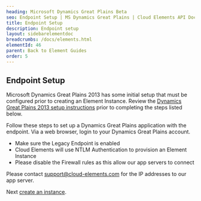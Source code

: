 ```yaml
---
heading: Microsoft Dynamics Great Plains Beta
seo: Endpoint Setup | MS Dynamics Great Plains | Cloud Elements API Docs
title: Endpoint Setup
description: Endpoint setup
layout: sidebarelementdoc
breadcrumbs: /docs/elements.html
elementId: 46
parent: Back to Element Guides
order: 5
---
```


## Endpoint Setup

Microsoft Dynamics Great Plains 2013 has some initial setup that must be configured prior to creating an Element Instance. Review the [Dynamics Great Plains 2013 setup instructions](https://community.dynamics.com/gp/b/azurecurve/archive/2013/02/13/how-to-install-microsoft-dynamics-gp-2013-web-services-runtime) prior to completing the steps listed below.

Follow these steps to set up a Dynamics Great Plains application with the endpoint. Via a web browser, login to your Dynamics Great Plains account.

* Make sure the Legacy Endpoint is enabled
* Cloud Elements will use NTLM Authentication to provision an Element Instance
* Please disable the Firewall rules as this allow our app servers to connect

Please contact [support@cloud-elements.com](mailto:support@cloud-elements.com) for the IP addresses to our app server.

Next [create an instance](greatplains-create-instance.html).

